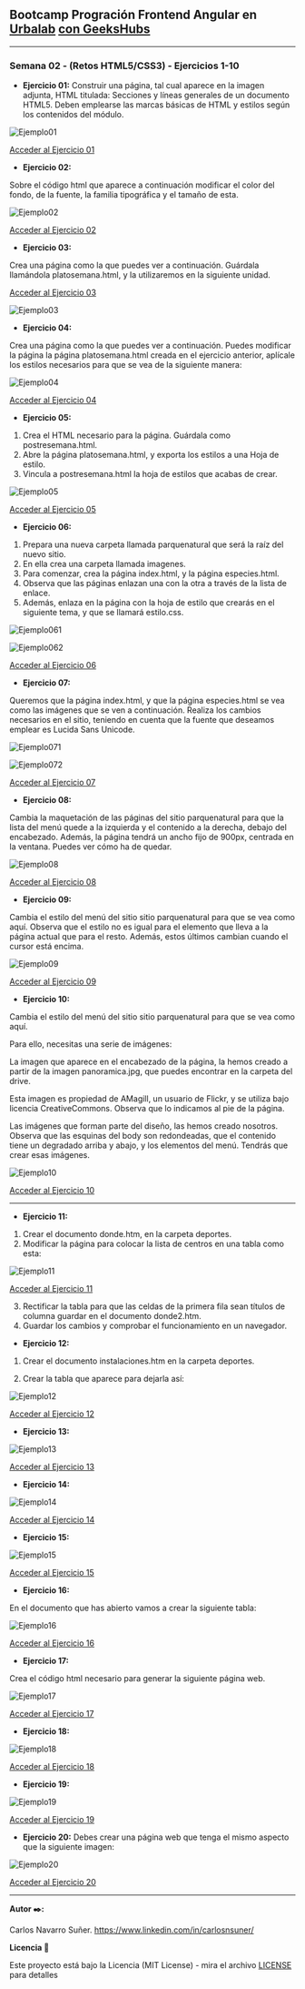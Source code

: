 
## Bootcamp Progración Frontend Angular en [Urbalab](https://www.urbalabgandia.com/es/inicio/) [con GeeksHubs](https://geekshubsacademy.com/)

***

### Semana 02 - (Retos HTML5/CSS3) - Ejercicios 1-10

* **Ejercicio 01:**
Construir una página, tal cual aparece en la imagen adjunta, HTML titulada: Secciones y líneas generales de un documento HTML5. Deben emplearse las marcas básicas de HTML y estilos según los contenidos del módulo.

![Ejemplo01](https://github.com/carlosnsuner/cns-se02-html-css-03112022/raw/master/Ex1/img/ejemplo01.PNG)

[Acceder al Ejercicio 01](https://carlosnsuner.github.io/cns-se02-html-css-03112022/Ex1/)

* **Ejercicio 02:**

Sobre el código html que aparece a continuación modificar el color del fondo, de la fuente, la familia tipográfica y el tamaño de esta.

![Ejemplo02](https://github.com/carlosnsuner/cns-se02-html-css-03112022/raw/master/Ex2/img/ejemplo02.PNG)

[Acceder al Ejercicio 02](https://carlosnsuner.github.io/cns-se02-html-css-03112022/Ex2/)

* **Ejercicio 03:**

Crea una página como la que puedes ver a continuación. Guárdala llamándola platosemana.html, y la utilizaremos en la siguiente unidad.

[Acceder al Ejercicio 03](https://carlosnsuner.github.io/cns-se02-html-css-03112022/Ex3/platosemana.html)

![Ejemplo03](https://github.com/carlosnsuner/cns-se02-html-css-03112022/raw/master/Ex3/img/ejemplo03.PNG)

* **Ejercicio 04:**

Crea una página como la que puedes ver a continuación. Puedes modificar la página la página platosemana.html creada en el ejercicio anterior, aplícale los estilos necesarios para que se vea de la siguiente manera:

![Ejemplo04](https://github.com/carlosnsuner/cns-se02-html-css-03112022/raw/master/Ex4/img/ejemplo04.PNG)

[Acceder al Ejercicio 04](https://carlosnsuner.github.io/cns-se02-html-css-03112022/Ex4/ejemplo4.html)

* **Ejercicio 05:**

1. Crea el HTML necesario para la página. Guárdala como postresemana.html.
2. Abre la página platosemana.html, y exporta los estilos a una Hoja de estilo.
3. Vincula a postresemana.html la hoja de estilos que acabas de crear.

![Ejemplo05](https://github.com/carlosnsuner/cns-se02-html-css-03112022/raw/master/Ex5/img/ejemplo05.PNG)

[Acceder al Ejercicio 05](https://carlosnsuner.github.io/cns-se02-html-css-03112022/Ex5/postresemana.html)

* **Ejercicio 06:**

1. Prepara una nueva carpeta llamada parquenatural que será la raíz del nuevo sitio.
2. En ella crea una carpeta llamada imagenes.
3. Para comenzar, crea la página index.html, y la página especies.html.
4. Observa que las páginas enlazan una con la otra a través de la lista de enlace.
5. Además, enlaza en la página con la hoja de estilo que crearás en el siguiente tema, y que se llamará estilo.css.

![Ejemplo061](https://github.com/carlosnsuner/cns-se02-html-css-03112022/raw/master/Ex6/img/ejercicio061.PNG)

![Ejemplo062](https://github.com/carlosnsuner/cns-se02-html-css-03112022/raw/master/Ex6/img/ejercicio062.PNG)

[Acceder al Ejercicio 06](https://carlosnsuner.github.io/cns-se02-html-css-03112022/Ex6/)

* **Ejercicio 07:**

Queremos que la página index.html, y que la página especies.html se vea como las imágenes que se ven a continuación. Realiza los cambios necesarios en el sitio, teniendo en cuenta que la fuente que deseamos emplear es Lucida Sans Unicode.

![Ejemplo071](https://github.com/carlosnsuner/cns-se02-html-css-03112022/raw/master/Ex7/img/ejercicio071.PNG)

![Ejemplo072](https://github.com/carlosnsuner/cns-se02-html-css-03112022/raw/master/Ex7/img/ejercicio072.PNG)

[Acceder al Ejercicio 07](https://carlosnsuner.github.io/cns-se02-html-css-03112022/Ex7/)

* **Ejercicio 08:**

Cambia la maquetación de las páginas del sitio parquenatural para que la lista del menú quede a la izquierda y el contenido a la derecha, debajo del encabezado. Además, la página tendrá un ancho fijo de 900px,
centrada en la ventana. Puedes ver cómo ha de quedar.

![Ejemplo08](https://github.com/carlosnsuner/cns-se02-html-css-03112022/raw/master/Ex8/img/ejercicio08.PNG)

[Acceder al Ejercicio 08](https://carlosnsuner.github.io/cns-se02-html-css-03112022/Ex8/)

* **Ejercicio 09:**

Cambia el estilo del menú del sitio sitio parquenatural para que se vea
como aquí. Observa que el estilo no es igual para el elemento que lleva a la página actual que para el resto. Además, estos últimos cambian cuando el cursor está encima.

![Ejemplo09](https://github.com/carlosnsuner/cns-se02-html-css-03112022/raw/master/Ex9/img/ejercicio09.PNG)

[Acceder al Ejercicio 09](https://carlosnsuner.github.io/cns-se02-html-css-03112022/Ex9/)

* **Ejercicio 10:**

Cambia el estilo del menú del sitio sitio parquenatural para que se vea como aquí. 

Para ello, necesitas una serie de imágenes:

La imagen que aparece en el encabezado de la página, la hemos creado a partir de la imagen panoramica.jpg, que puedes encontrar en la carpeta del drive.

Esta imagen es propiedad de AMagill, un usuario de Flickr, y se utiliza bajo licencia CreativeCommons. Observa que lo indicamos al pie de la página.
 
Las imágenes que forman parte del diseño, las hemos creado nosotros. 
Observa que las esquinas del body son redondeadas, que el contenido 
tiene un degradado arriba y abajo, y los elementos del menú. Tendrás 
que crear esas imágenes.

![Ejemplo10](https://github.com/carlosnsuner/cns-se02-html-css-03112022/raw/master/Ex10/img/ejercicio10.PNG)

[Acceder al Ejercicio 10](https://carlosnsuner.github.io/cns-se02-html-css-03112022/Ex10/)

***

* **Ejercicio 11:**

1. Crear el documento donde.htm, en la carpeta deportes.
2. Modificar la página para colocar la lista de centros en una tabla como esta:

![Ejemplo11](https://github.com/carlosnsuner/cns-se02-html-css-03112022/raw/master/img/ejercicio11.PNG)

[Acceder al Ejercicio 11](https://carlosnsuner.github.io/cns-se02-html-css-03112022/Ex11/donde.html)

3. Rectificar la tabla para que las celdas de la primera fila sean títulos de columna guardar
en el documento donde2.htm.
4. Guardar los cambios y comprobar el funcionamiento en un navegador.

* **Ejercicio 12:**

1. Crear el documento instalaciones.htm en la carpeta deportes.

2. Crear la tabla que aparece para dejarla así:

![Ejemplo12](https://github.com/carlosnsuner/cns-se02-html-css-03112022/raw/master/img/ejercicio12.PNG)

[Acceder al Ejercicio 12](https://carlosnsuner.github.io/cns-se02-html-css-03112022/Ex12/deportes/instalaciones.html)


* **Ejercicio 13:**

![Ejemplo13](https://github.com/carlosnsuner/cns-se02-html-css-03112022/raw/master/img/ejercicio13.PNG)

[Acceder al Ejercicio 13](https://carlosnsuner.github.io/cns-se02-html-css-03112022/Ex13/)


* **Ejercicio 14:**

![Ejemplo14](https://github.com/carlosnsuner/cns-se02-html-css-03112022/raw/master/img/ejercicio14.PNG)

[Acceder al Ejercicio 14](https://carlosnsuner.github.io/cns-se02-html-css-03112022/Ex14/)

* **Ejercicio 15:**

![Ejemplo15](https://github.com/carlosnsuner/cns-se02-html-css-03112022/raw/master/img/ejercicio15.PNG)

[Acceder al Ejercicio 15](https://carlosnsuner.github.io/cns-se02-html-css-03112022/Ex15/)

* **Ejercicio 16:**

En el documento que has abierto vamos a crear la siguiente tabla:

![Ejemplo16](https://github.com/carlosnsuner/cns-se02-html-css-03112022/raw/master/img/ejercicio16.PNG)

[Acceder al Ejercicio 16](https://carlosnsuner.github.io/cns-se02-html-css-03112022/Ex16/)

* **Ejercicio 17:**

Crea el código html necesario para generar la siguiente página web.

![Ejemplo17](https://github.com/carlosnsuner/cns-se02-html-css-03112022/raw/master/img/ejercicio17.PNG)

[Acceder al Ejercicio 17](https://carlosnsuner.github.io/cns-se02-html-css-03112022/Ex17/)

* **Ejercicio 18:**

![Ejemplo18](https://github.com/carlosnsuner/cns-se02-html-css-03112022/raw/master/img/ejercicio18.PNG)

[Acceder al Ejercicio 18](https://carlosnsuner.github.io/cns-se02-html-css-03112022/Ex18/)

* **Ejercicio 19:**

![Ejemplo19](https://github.com/carlosnsuner/cns-se02-html-css-03112022/raw/master/img/ejercicio19.PNG)

[Acceder al Ejercicio 19](https://carlosnsuner.github.io/cns-se02-html-css-03112022/Ex19/)

* **Ejercicio 20:**
Debes crear una página web que tenga el mismo aspecto que la siguiente imagen:

![Ejemplo20](https://github.com/carlosnsuner/cns-se02-html-css-03112022/raw/master/img/ejercicio20.PNG)

[Acceder al Ejercicio 20](https://carlosnsuner.github.io/cns-se02-html-css-03112022/Ex20/)

***

**Autor ✒️:**

Carlos Navarro Suñer.
https://www.linkedin.com/in/carlosnsuner/

**Licencia 📄**

Este proyecto está bajo la Licencia (MIT License) - mira el archivo [LICENSE](https://github.com/carlosnsuner/cns-se02-html-css-03112022/blob/master/LICENSE) para detalles